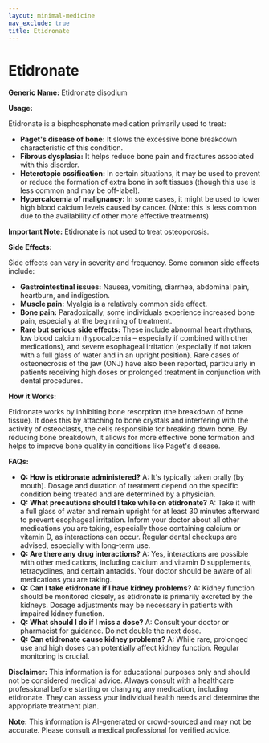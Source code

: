 ```yaml
---
layout: minimal-medicine
nav_exclude: true
title: Etidronate
---
```


# Etidronate

**Generic Name:** Etidronate disodium

**Usage:**

Etidronate is a bisphosphonate medication primarily used to treat:

* **Paget's disease of bone:**  It slows the excessive bone breakdown characteristic of this condition.
* **Fibrous dysplasia:** It helps reduce bone pain and fractures associated with this disorder.
* **Heterotopic ossification:**  In certain situations, it may be used to prevent or reduce the formation of extra bone in soft tissues (though this use is less common and may be off-label).
* **Hypercalcemia of malignancy:** In some cases, it might be used to lower high blood calcium levels caused by cancer. (Note: this is less common due to the availability of other more effective treatments)

**Important Note:**  Etidronate is not used to treat osteoporosis.

**Side Effects:**

Side effects can vary in severity and frequency.  Some common side effects include:

* **Gastrointestinal issues:**  Nausea, vomiting, diarrhea, abdominal pain, heartburn, and indigestion.
* **Muscle pain:**  Myalgia is a relatively common side effect.
* **Bone pain:**  Paradoxically, some individuals experience increased bone pain, especially at the beginning of treatment.
* **Rare but serious side effects:**  These include abnormal heart rhythms, low blood calcium (hypocalcemia – especially if combined with other medications), and severe esophageal irritation (especially if not taken with a full glass of water and in an upright position).  Rare cases of osteonecrosis of the jaw (ONJ) have also been reported, particularly in patients receiving high doses or prolonged treatment in conjunction with dental procedures.


**How it Works:**

Etidronate works by inhibiting bone resorption (the breakdown of bone tissue).  It does this by attaching to bone crystals and interfering with the activity of osteoclasts, the cells responsible for breaking down bone.  By reducing bone breakdown, it allows for more effective bone formation and helps to improve bone quality in conditions like Paget's disease.

**FAQs:**

* **Q: How is etidronate administered?** A: It's typically taken orally (by mouth).  Dosage and duration of treatment depend on the specific condition being treated and are determined by a physician.
* **Q: What precautions should I take while on etidronate?** A:  Take it with a full glass of water and remain upright for at least 30 minutes afterward to prevent esophageal irritation.  Inform your doctor about all other medications you are taking, especially those containing calcium or vitamin D, as interactions can occur. Regular dental checkups are advised, especially with long-term use.
* **Q: Are there any drug interactions?** A: Yes, interactions are possible with other medications, including calcium and vitamin D supplements, tetracyclines, and certain antacids.  Your doctor should be aware of all medications you are taking.
* **Q:  Can I take etidronate if I have kidney problems?** A:  Kidney function should be monitored closely, as etidronate is primarily excreted by the kidneys.  Dosage adjustments may be necessary in patients with impaired kidney function.
* **Q: What should I do if I miss a dose?** A:  Consult your doctor or pharmacist for guidance.  Do not double the next dose.
* **Q: Can etidronate cause kidney problems?** A: While rare, prolonged use and high doses can potentially affect kidney function.  Regular monitoring is crucial.

**Disclaimer:** This information is for educational purposes only and should not be considered medical advice.  Always consult with a healthcare professional before starting or changing any medication, including etidronate. They can assess your individual health needs and determine the appropriate treatment plan.


**Note:** This information is AI-generated or crowd-sourced and may not be accurate. Please consult a medical professional for verified advice.